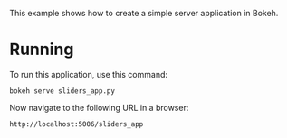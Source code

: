 
This example shows how to create a simple server application in Bokeh.

Running
=======

To run this application, use this command:

    bokeh serve sliders_app.py

Now navigate to the following URL in a browser:

    http://localhost:5006/sliders_app
